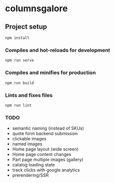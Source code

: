 # columnsgalore

## Project setup
```
npm install
```

### Compiles and hot-reloads for development
```
npm run serve
```

### Compiles and minifies for production
```
npm run build
```

### Lints and fixes files
```
npm run lint
```

### TODO
- semantic naming (instead of SKUs)
- quote form backend submission
- clickable images
- named images
- Home page layout (wide screen)
- Home page content changes
- Part page multiple images (gallery)
- catalog loading state
- track clicks with google analytics
- prerendering/SSR
